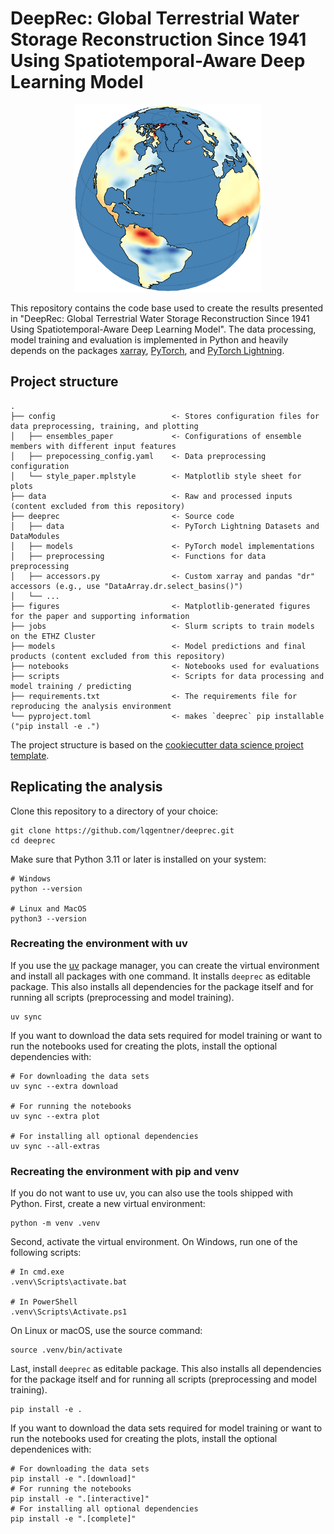 # DeepRec: Global Terrestrial Water Storage Reconstruction Since 1941 Using Spatiotemporal-Aware Deep Learning Model

<p align="center">
    <img src="figures/cover/cover_southamerica.png" alt="Globe showing reconstructed TWS anomaly of a single month" width="300"/>
<p align="center">

This repository contains the code base used to create the results presented in "DeepRec: Global Terrestrial Water Storage Reconstruction Since 1941 Using Spatiotemporal-Aware Deep Learning Model". The data processing, model training and evaluation is implemented in Python and heavily depends on the packages [xarray](https://docs.xarray.dev/en/stable/), [PyTorch](https://pytorch.org/docs/stable/index.html), and [PyTorch Lightning](https://lightning.ai/docs/pytorch/stable/).

## Project structure

    .
    ├── config                          <- Stores configuration files for data preprocessing, training, and plotting
    │   ├── ensembles_paper             <- Configurations of ensemble members with different input features
    │   ├── prepocessing_config.yaml    <- Data preprocessing configuration
    │   └── style_paper.mplstyle        <- Matplotlib style sheet for plots
    ├── data                            <- Raw and processed inputs (content excluded from this repository)
    ├── deeprec                         <- Source code
    │   ├── data                        <- PyTorch Lightning Datasets and DataModules
    │   ├── models                      <- PyTorch model implementations
    │   ├── preprocessing               <- Functions for data preprocessing
    │   ├── accessors.py                <- Custom xarray and pandas "dr" accessors (e.g., use "DataArray.dr.select_basins()")
    │   └── ...
    ├── figures                         <- Matplotlib-generated figures for the paper and supporting information
    ├── jobs                            <- Slurm scripts to train models on the ETHZ Cluster
    ├── models                          <- Model predictions and final products (content excluded from this repository)
    ├── notebooks                       <- Notebooks used for evaluations
    ├── scripts                         <- Scripts for data processing and model training / predicting
    ├── requirements.txt                <- The requirements file for reproducing the analysis environment
    └── pyproject.toml                  <- makes `deeprec` pip installable ("pip install -e .")

The project structure is based on the [cookiecutter data science project template](https://drivendata.github.io/cookiecutter-data-science/).

## Replicating the analysis

Clone this repository to a directory of your choice:

    git clone https://github.com/lqgentner/deeprec.git
    cd deeprec

Make sure that Python 3.11 or later is installed on your system:

    # Windows
    python --version

    # Linux and MacOS
    python3 --version

### Recreating the environment with uv

If you use the [uv](https://docs.astral.sh/uv/) package manager, you can create the virtual environment and install all packages with one command. It installs `deeprec` as editable package. This also installs all dependencies for the package itself and for running all scripts (preprocessing and model training).

    uv sync

If you want to download the data sets required for model training or want to run the notebooks used for creating the plots, install the optional dependencies with:

    # For downloading the data sets
    uv sync --extra download

    # For running the notebooks
    uv sync --extra plot

    # For installing all optional dependencies
    uv sync --all-extras

### Recreating the environment with pip and venv

If you do not want to use uv, you can also use the tools shipped with Python. First, create a new virtual environment:

    python -m venv .venv

Second, activate the virtual environment. On Windows, run one of the following scripts:

    # In cmd.exe
    .venv\Scripts\activate.bat

    # In PowerShell
    .venv\Scripts\Activate.ps1

On Linux or macOS, use the source command:

    source .venv/bin/activate

Last, install `deeprec` as editable package. This also installs all dependencies for the package itself and for running all scripts (preprocessing and model training).

    pip install -e .

If you want to download the data sets required for model training or want to run the notebooks used for creating the plots, install the optional dependenices with:

    # For downloading the data sets
    pip install -e ".[download]"
    # For running the notebooks
    pip install -e ".[interactive]"
    # For installing all optional dependencies
    pip install -e ".[complete]"
